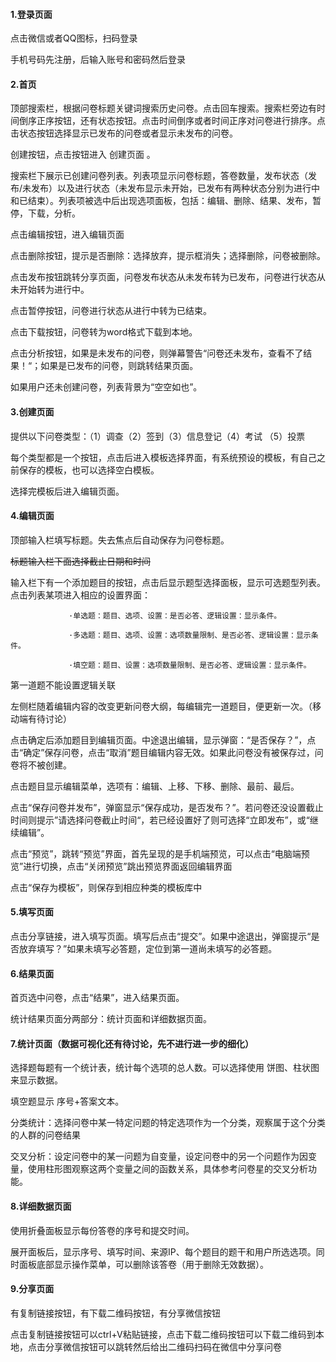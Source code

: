 #### 1.登录页面

点击微信或者QQ图标，扫码登录

手机号码先注册，后输入账号和密码然后登录



####  2.首页

顶部搜索栏，根据问卷标题关键词搜索历史问卷。点击回车搜索。搜索栏旁边有时间倒序正序按钮，还有状态按钮。点击时间倒序或者时间正序对问卷进行排序。点击状态按钮选择显示已发布的问卷或者显示未发布的问卷。

创建按钮，点击按钮进入 创建页面 。

搜索栏下展示已创建问卷列表。列表项显示问卷标题，答卷数量，发布状态（发布/未发布）以及进行状态（未发布显示未开始，已发布有两种状态分别为进行中和已结束）。列表项被选中后出现选项面板，包括：编辑、删除、结果、发布，暂停，下载，分析。

点击编辑按钮，进入编辑页面

点击删除按钮，提示是否删除：选择放弃，提示框消失；选择删除，问卷被删除。

点击发布按钮跳转分享页面，问卷发布状态从未发布转为已发布，问卷进行状态从未开始转为进行中。

点击暂停按钮，问卷进行状态从进行中转为已结束。

点击下载按钮，问卷转为word格式下载到本地。

点击分析按钮，如果是未发布的问卷，则弹幕警告“问卷还未发布，查看不了结果！“；如果是已发布的问卷，则跳转结果页面。

如果用户还未创建问卷，列表背景为“空空如也”。



####  3.创建页面

 提供以下问卷类型：（1）调查（2）签到（3）信息登记（4）考试  （5）投票

每个类型都是一个按钮，点击后进入模板选择界面，有系统预设的模板，有自己之前保存的模板，也可以选择空白模板。

选择完模板后进入编辑页面。

 

####  4.编辑页面

顶部输入栏填写标题。失去焦点后自动保存为问卷标题。

~~标题输入栏下面选择截止日期和时间~~

输入栏下有一个添加题目的按钮，点击后显示题型选择面板，显示可选题型列表。点击列表某项进入相应的设置界面：

 				 ·单选题：题目、选项、设置：是否必答、逻辑设置：显示条件。

 				 ·多选题：题目、选项、设置：选项数量限制、是否必答、逻辑设置：显示条件。

 				 ·填空题：题目、设置：选项数量限制、是否必答、逻辑设置：显示条件。

第一道题不能设置逻辑关联

左侧栏随着编辑内容的改变更新问卷大纲，每编辑完一道题目，便更新一次。（移动端有待讨论）

点击确定后添加题目到编辑页面。中途退出编辑，显示弹窗：“是否保存？”，点击“确定”保存问卷，点击“取消”题目编辑内容无效。如果此问卷没有被保存过，问卷将不被创建。

点击题目显示编辑菜单，选项有：编辑、上移、下移、删除、最前、最后。

点击“保存问卷并发布”，弹窗显示“保存成功，是否发布？”。若问卷还没设置截止时间则提示”请选择问卷截止时间“，若已经设置好了则可选择“立即发布”，或“继续编辑”。

点击“预览”，跳转“预览”界面，首先呈现的是手机端预览，可以点击“电脑端预览”进行切换，点击“关闭预览”跳出预览界面返回编辑界面

点击“保存为模板”，则保存到相应种类的模板库中

 

####  5.填写页面

点击分享链接，进入填写页面。填写后点击“提交”。如果中途退出，弹窗提示“是否放弃填写？”如果未填写必答题，定位到第一道尚未填写的必答题。

 

####  6.结果页面

首页选中问卷，点击“结果”，进入结果页面。

统计结果页面分两部分：统计页面和详细数据页面。



####  7.统计页面（数据可视化还有待讨论，先不进行进一步的细化）

选择题每题有一个统计表，统计每个选项的总人数。可以选择使用 饼图、柱状图 来显示数据。

填空题显示 序号+答案文本。

分类统计：选择问卷中某一特定问题的特定选项作为一个分类，观察属于这个分类的人群的问卷结果

交叉分析：设定问卷中的某一问题为自变量，设定问卷中的另一个问题作为因变量，使用柱形图观察这两个变量之间的函数关系，具体参考问卷星的交叉分析功能。



####  8.详细数据页面

使用折叠面板显示每份答卷的序号和提交时间。

展开面板后，显示序号、填写时间、来源IP、每个题目的题干和用户所选选项。同时面板底部显示操作菜单，可以删除该答卷（用于删除无效数据）。	



####  9.分享页面

有复制链接按钮，有下载二维码按钮，有分享微信按钮

点击复制链接按钮可以ctrl+V粘贴链接，点击下载二维码按钮可以下载二维码到本地，点击分享微信按钮可以跳转然后给出二维码扫码在微信中分享问卷
